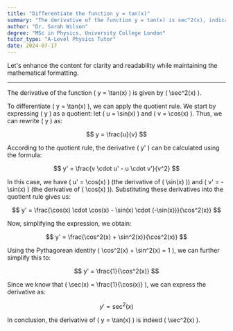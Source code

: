 ```yaml
---
title: "Differentiate the function y = tan(x)"
summary: "The derivative of the function y = tan(x) is sec^2(x), indicating the rate of change of the tangent function with respect to the variable x."
author: "Dr. Sarah Wilson"
degree: "MSc in Physics, University College London"
tutor_type: "A-Level Physics Tutor"
date: 2024-07-17
---
```


Let's enhance the content for clarity and readability while maintaining the mathematical formatting.

---

The derivative of the function \( y = \tan(x) \) is given by \( \sec^2(x) \).

To differentiate \( y = \tan(x) \), we can apply the quotient rule. We start by expressing \( y \) as a quotient: let \( u = \sin(x) \) and \( v = \cos(x) \). Thus, we can rewrite \( y \) as:

$$
y = \frac{u}{v}
$$

According to the quotient rule, the derivative \( y' \) can be calculated using the formula:

$$
y' = \frac{v \cdot u' - u \cdot v'}{v^2}
$$

In this case, we have \( u' = \cos(x) \) (the derivative of \( \sin(x) \)) and \( v' = -\sin(x) \) (the derivative of \( \cos(x) \)). Substituting these derivatives into the quotient rule gives us:

$$
y' = \frac{\cos(x) \cdot \cos(x) - \sin(x) \cdot (-\sin(x))}{\cos^2(x)}
$$

Now, simplifying the expression, we obtain:

$$
y' = \frac{\cos^2(x) + \sin^2(x)}{\cos^2(x)}
$$

Using the Pythagorean identity \( \cos^2(x) + \sin^2(x) = 1 \), we can further simplify this to:

$$
y' = \frac{1}{\cos^2(x)}
$$

Since we know that \( \sec(x) = \frac{1}{\cos(x)} \), we can express the derivative as:

$$
y' = \sec^2(x)
$$

In conclusion, the derivative of \( y = \tan(x) \) is indeed \( \sec^2(x) \).
    